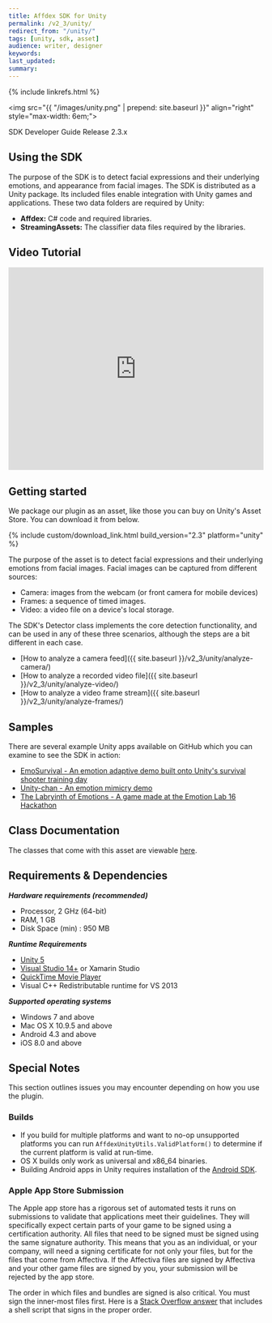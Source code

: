 ```yaml
---
title: Affdex SDK for Unity
permalink: /v2_3/unity/
redirect_from: "/unity/"
tags: [unity, sdk, asset]
audience: writer, designer
keywords:
last_updated:
summary:
---
```

{% include linkrefs.html %}

<img src="{{ "/images/unity.png" | prepend: site.baseurl }}" align="right" style="max-width: 6em;">

SDK Developer Guide Release 2.3.x

## Using the SDK

The purpose of the SDK is to detect facial expressions and their underlying emotions, and appearance from facial images. The SDK is distributed as a Unity package. Its included files enable integration with Unity games and applications. These two data folders are required by Unity:

* **Affdex:** C# code and required libraries.
* **StreamingAssets:** The classifier data files required by the libraries.

## Video Tutorial
<iframe width="100%" height="400px" src="https://www.youtube.com/embed/e7N88nLllzk" frameborder="0" allowfullscreen></iframe>

## Getting started

We package our plugin as an asset, like those you can buy on Unity's Asset Store.  You can download it from below.  

{% include custom/download_link.html build_version="2.3" platform="unity" %}

The purpose of the asset is to detect facial expressions and their underlying emotions from facial images. Facial images can be captured from different sources:  

*   Camera: images from the webcam (or front camera for mobile devices)
*   Frames: a sequence of timed images.
*   Video: a video file on a device's local storage.

The SDK's Detector class implements the core detection functionality, and can be used in any of these three scenarios, although the steps are a bit different in each case.

* [How to analyze a camera feed]({{ site.baseurl }}/v2_3/unity/analyze-camera/)
* [How to analyze a recorded video file]({{ site.baseurl }}/v2_3/unity/analyze-video/)
* [How to analyze a video frame stream]({{ site.baseurl }}/v2_3/unity/analyze-frames/)

## Samples
There are several example Unity apps available on GitHub which you can examine to see the SDK in action:

* [EmoSurvival - An emotion adaptive demo built onto Unity's survival shooter training day](https://github.com/Affectiva/UnityChan)
* [Unity-chan - An emotion mimicry demo](https://github.com/Affectiva/UnityChan)
* [The Labryinth of Emotions - A game made at the Emotion Lab 16 Hackathon](https://github.com/Art-Wolf/emotionlabs16)

## Class Documentation
The classes that come with this asset are viewable [here](/pages/platforms/v2_3/unity/AffdexUnityHelp/index.html).  

## Requirements & Dependencies

<em><strong>Hardware requirements (recommended)</strong></em>

*   Processor, 2 GHz (64-bit)
*   RAM, 1 GB
*   Disk Space (min) : 950 MB

<em><strong>Runtime Requirements</strong></em>

* [Unity 5](http://unity3d.com/get-unity)
* [Visual Studio 14+](https://www.visualstudio.com/) or Xamarin Studio
* [QuickTime Movie Player](http://www.apple.com/quicktime/download/)
* Visual C++ Redistributable runtime for VS 2013


<em><strong>Supported operating systems</strong></em>

*   Windows 7 and above
*   Mac OS X 10.9.5 and above
*   Android 4.3 and above
*   iOS 8.0 and above


## Special Notes

This section outlines issues you may encounter depending on how you use the plugin.

### Builds

* If you build for multiple platforms and want to no-op unsupported platforms you can run <code>AffdexUnityUtils.ValidPlatform()</code> to determine if the current platform is valid at run-time.
* OS X builds only work as universal and x86_64 binaries.
* Building Android apps in Unity requires installation of the [Android SDK](https://docs.unity3d.com/Manual/android-sdksetup.html).


### Apple App Store Submission

The Apple app store has a rigorous set of automated tests it runs on submissions to validate that applications meet their guidelines.  They will specifically expect certain parts of your game to be signed using a certification authority.  All files that need to be signed must be signed using the same signature authority.  This means that you as an individual, or your company, will need a signing certificate for not only your files, but for the files that come from Affectiva.  If the Affectiva files are signed by Affectiva and your other game files are signed by you, your submission will be rejected by the app store.  

The order in which files and bundles are signed is also critical.  You must sign the inner-most files first.  Here is a <a href="http://stackoverflow.com/questions/7697508/how-do-you-codesign-framework-bundles-for-the-mac-app-store/11284404#11284404">Stack Overflow answer</a> that includes a shell script that signs in the proper order.
